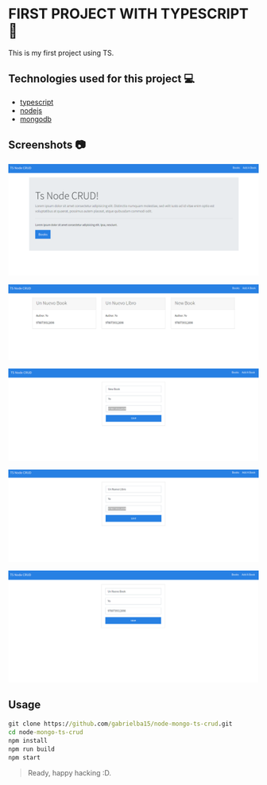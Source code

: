 # FIRST PROJECT WITH TYPESCRIPT :rocket:

This is my first project using TS.

## Technologies used for this project :computer:

- [typescript](https://www.typescriptlang.org/)
- [nodejs](https://nodejs.org/en/)
- [mongodb](https://nodejs.org/en/)

## Screenshots :camera:

![principal](docs/principal.png)

![books](docs/books.png)

![new book](docs/new-book.png)

![nuevo libro](docs/nuevo-libro.png)

![new libro](docs/nuevo-book.png)

## Usage

```cmd
git clone https://github.com/gabrielba15/node-mongo-ts-crud.git 
cd node-mongo-ts-crud
npm install 
npm run build 
npm start
```

> Ready, happy hacking :D.
